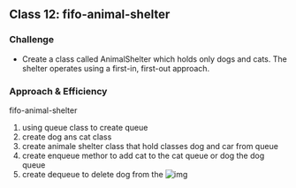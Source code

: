 ## Class 12: fifo-animal-shelter

### Challenge
- Create a class called AnimalShelter which holds only dogs and cats. The shelter operates using a first-in, first-out approach.

### Approach & Efficiency
fifo-animal-shelter
1. using queue class to create queue
2. create dog ans cat class
3. create animale shelter class that hold classes dog and car from queue
4. create enqueue methor to add cat to the cat queue or dog the dog queue
5. create dequeue to delete dog from the
![img](../../../assets/fifo-animal-shelter.png)